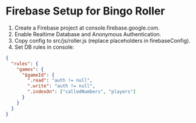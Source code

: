 # Firebase Setup for Bingo Roller

1. Create a Firebase project at console.firebase.google.com.
2. Enable Realtime Database and Anonymous Authentication.
3. Copy config to src/js/roller.js (replace placeholders in firebaseConfig).
4. Set DB rules in console:
```json
{
  "rules": {
    "games": {
      "$gameId": {
        ".read": "auth != null",
        ".write": "auth != null",
        ".indexOn": ["calledNumbers", "players"]
      }
    }
  }
}

